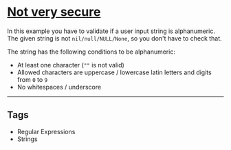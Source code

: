 # [Not very secure](https://www.codewars.com/kata/526dbd6c8c0eb53254000110)

In this example you have to validate if a user input string is alphanumeric. The given string is not `nil/null/NULL/None`, so you don't have to check that.

The string has the following conditions to be alphanumeric:

- At least one character (`""` is not valid)
- Allowed characters are uppercase / lowercase latin letters and digits from `0` to `9`
- No whitespaces / underscore

---

## Tags

- Regular Expressions
- Strings
